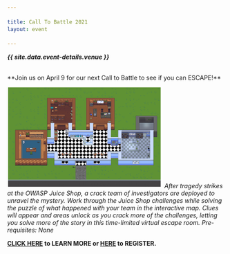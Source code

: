 ```yaml
---

title: Call To Battle 2021
layout: event

---
```


<!-- rebuild 12 -->

***{{ site.data.event-details.venue }}***

<br>
**Join us on April 9 for our next Call to Battle to see if you can ESCAPE!** 

<div style="float:left;">

<img src="/assets/images/juiceshop.png" width="360px" alt="Juice Shop"> <i>After tragedy strikes at the OWASP Juice Shop, a crack team of investigators are deployed to unravel the mystery. Work through the Juice Shop challenges while solving the puzzle of what happened with your team in the interactive map. Clues will appear and areas unlock as you crack more of the challenges, letting you solve more of the story in this time-limited virtual escape room. Pre-requisites: None</i>

</div>

**[CLICK HERE](https://calltobattle.owasp.org/schedule/) to LEARN MORE or [HERE](https://www.eventbrite.com/e/owasps-call-to-battle-juice-shop-virtual-escape-room-tickets-146508124745) to REGISTER.**

<p>

